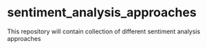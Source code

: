 # sentiment_analysis_approaches
This repository will contain collection of different sentiment analysis approaches
